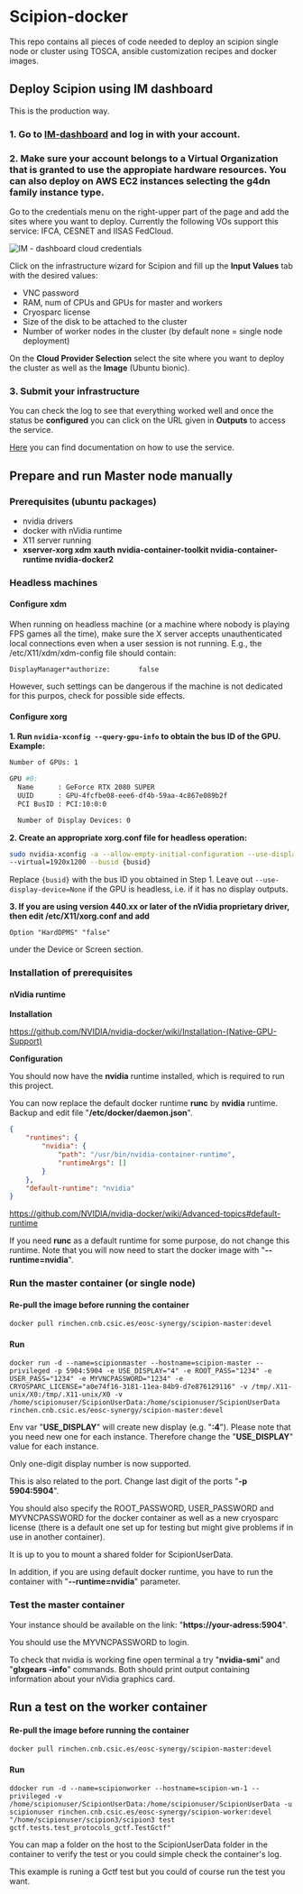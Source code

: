# Scipion-docker

This repo contains all pieces of code needed to deploy an scipion single node or cluster using TOSCA, ansible customization recipes and docker images.

## Deploy Scipion using IM dashboard

This is the production way.
### 1. Go to [IM-dashboard](https://appsgrycap.i3m.upv.es:31443/im-dashboard/login) and log in with your account.
### 2. Make sure your account belongs to a Virtual Organization that is granted to use the appropiate hardware resources. You can also deploy on AWS EC2 instances selecting the g4dn family instance type.

Go to the credentials menu on the right-upper part of the page and add the sites where you want to deploy. Currently the following VOs support this service: IFCA, CESNET and IISAS FedCloud.

![IM - dashboard cloud credentials](docs/im-dashboard-cloud-credentials.png)

Click on the infrastructure wizard for Scipion and fill up the **Input Values** tab with the desired values:

 * VNC password
 * RAM, num of CPUs and GPUs for master and workers
 * Cryosparc license
 * Size of the disk to  be attached to the cluster
 * Number of worker nodes in the cluster (by default none = single node deployment)
 
 On the **Cloud Provider Selection** select the site where you want to deploy the cluster as well as the **Image** (Ubuntu bionic).
  
### 3. Submit your infrastructure

You can check the log to see that everything worked well and once the status be **configured** you can click on the URL given in **Outputs** to access the service.

[Here](https://scipion-em.github.io/docs/docs/developer/scipion-on-the-egi-federated-cloud) you can find documentation on how to use the service.


## Prepare and run Master node manually
### Prerequisites (ubuntu packages)
* nvidia drivers
* docker with nVidia runtime
* X11 server running
* **xserver-xorg xdm xauth nvidia-container-toolkit nvidia-container-runtime nvidia-docker2**

### Headless machines
#### Configure xdm
When running on headless machine (or a machine where nobody is playing FPS games all the time), 
make sure the X server accepts unauthenticated local connections even when a user session is not running. 
E.g., the /etc/X11/xdm/xdm-config file should contain:

    DisplayManager*authorize:       false

However, such settings can be dangerous if the machine is not dedicated for this purpos, check for possible side effects.

#### Configure xorg
<!-- https://virtualgl.org/Documentation/HeadlessNV -->

**1. Run `nvidia-xconfig --query-gpu-info` to obtain the bus ID of the GPU. Example:**

```bash
Number of GPUs: 1

GPU #0:
  Name      : GeForce RTX 2080 SUPER
  UUID      : GPU-4fcfbe08-eee6-df4b-59aa-4c867e089b2f
  PCI BusID : PCI:10:0:0

  Number of Display Devices: 0
```

**2. Create an appropriate xorg.conf file for headless operation:**

```bash
sudo nvidia-xconfig -a --allow-empty-initial-configuration --use-display-device=None \
--virtual=1920x1200 --busid {busid}
```
Replace `{busid}` with the bus ID you obtained in Step 1. Leave out `--use-display-device=None` if the GPU is headless, i.e. if it has no display outputs.

**3. If you are using version 440.xx or later of the nVidia proprietary driver, then edit /etc/X11/xorg.conf and add**

```
Option "HardDPMS" "false"
```
under the Device or Screen section.

### Installation of prerequisites

#### nVidia runtime

**Installation**

https://github.com/NVIDIA/nvidia-docker/wiki/Installation-(Native-GPU-Support)

**Configuration**

You should now have the **nvidia** runtime installed, which is required to run this project.

You can now replace the default docker runtime **runc** by **nvidia** runtime.  
Backup and edit file "**/etc/docker/daemon.json**".
```json
{
    "runtimes": {
        "nvidia": {
            "path": "/usr/bin/nvidia-container-runtime",
            "runtimeArgs": []
        }
    },
    "default-runtime": "nvidia"
}
```


https://github.com/NVIDIA/nvidia-docker/wiki/Advanced-topics#default-runtime

If you need **runc** as a default runtime for some purpose, do not change this runtime.
Note that you will now need to start the docker image with "**--runtime=nvidia**".

### Run the master container (or single node)

#### Re-pull the image before running the container
```bash
docker pull rinchen.cnb.csic.es/eosc-synergy/scipion-master:devel
```
#### Run

```
docker run -d --name=scipionmaster --hostname=scipion-master --privileged -p 5904:5904 -e USE_DISPLAY="4" -e ROOT_PASS="1234" -e USER_PASS="1234" -e MYVNCPASSWORD="1234" -e CRYOSPARC_LICENSE="a0e74f16-3181-11ea-84b9-d7e876129116" -v /tmp/.X11-unix/X0:/tmp/.X11-unix/X0 -v /home/scipionuser/ScipionUserData:/home/scipionuser/ScipionUserData rinchen.cnb.csic.es/eosc-synergy/scipion-master:devel
```

Env var "**USE_DISPLAY**" will create new display (e.g. "**:4**").
Please note that you need new one for each instance. Therefore change the "**USE_DISPLAY**" value for each instance.

Only one-digit display number is now supported.

This is also related to the port. Change last digit of the ports "**-p 5904:5904**".

You should also specify the ROOT_PASSWORD, USER_PASSWORD and MYVNCPASSWORD for the docker container as well as a new cryosparc license (there is a default one set up for testing but might give problems if in use in another container).

It is up to you to mount a shared folder for ScipionUserData.

In addition, if you are using default docker runtime, you have to run the container with "**--runtime=nvidia**" parameter.

### Test the master container

Your instance should be available on the link: "**https://your-adress:5904**".

You should use the MYVNCPASSWORD to login.

To check that nvidia is working fine open terminal a try "**nvidia-smi**" and "**glxgears -info**" commands.
Both should print output containing information about your nVidia graphics card.

## Run a test on the worker container

#### Re-pull the image before running the container
```bash
docker pull rinchen.cnb.csic.es/eosc-synergy/scipion-master:devel
```

#### Run

```
ddocker run -d --name=scipionworker --hostname=scipion-wn-1 --privileged -v /home/scipionuser/ScipionUserData:/home/scipionuser/ScipionUserData -u scipionuser rinchen.cnb.csic.es/eosc-synergy/scipion-worker:devel "/home/scipionuser/scipion3/scipion3 test gctf.tests.test_protocols_gctf.TestGctf"
```
You can map a folder on the host to the ScipionUserData folder in the container to verify the test or you could simple check the container's log.

This example is runing a Gctf test but you could of course run the test you want.

<!--
## Troubleshooting

If the commands described above print output that do not contains information about nVidia card, try to backup and delete file "**/etc/X11/xorg.conf**".
-->
